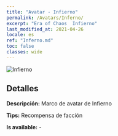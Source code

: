```yaml
---
title: "Avatar - Infierno"
permalink: /Avatars/Inferno/
excerpt: "Era of Chaos  Infierno"
last_modified_at: 2021-04-26
locale: es
ref: "Inferno.md"
toc: false
classes: wide
---
```

 ![Infierno](/images/a/avatarFrame_3.png)

## Detalles

 **Descripción:** Marco de avatar de Infierno 

 **Tips:** Recompensa de facción 

 **Is available:**  - 

